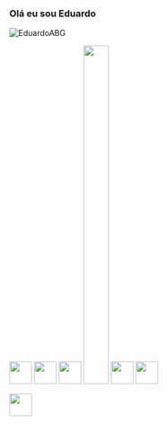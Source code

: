 <h3>Olá eu sou Eduardo</h3>


<!--
**EduardoABG/EduardoABG** is a ✨ _special_ ✨ repository because its `README.md` (this file) appears on your GitHub profile.!-->


<p align="left"> <img src="https://komarev.com/ghpvc/?username=EduardoABG&label=Total%20de%20visualizações&color=0e75b6&style=flat" alt="EduardoABG" /></p> 


<p align="left"> <img src="https://cdn.jsdelivr.net/gh/devicons/devicon/icons/javascript/javascript-original.svg" width="40px" height="40px"/>
            <img src="https://cdn.jsdelivr.net/gh/devicons/devicon/icons/typescript/typescript-original.svg" width="40px" height="40px"/>
            <img src="https://cdn.jsdelivr.net/gh/devicons/devicon/icons/nodejs/nodejs-original-wordmark.svg" width="40px" height="40px"/>
            <img src="https://cdn.jsdelivr.net/gh/devicons/devicon/icons/sequelize/sequelize-original.svg" width="45px" height="600px />
            <img src="https://cdn.jsdelivr.net/gh/devicons/devicon/icons/mysql/mysql-original-wordmark.svg"  width="40px" height="40px />
            <img src="https://cdn.jsdelivr.net/gh/devicons/devicon/icons/python/python-original.svg" width="45px" height="45px" />
            <img src="https://cdn.jsdelivr.net/gh/devicons/devicon/icons/html5/html5-original.svg" width="40px" height="40px"/>
            <img src="https://cdn.jsdelivr.net/gh/devicons/devicon/icons/css3/css3-original.svg" width="40px" height="40px"/> </p>
            

<p align="left"><img src="https://cdn.jsdelivr.net/gh/devicons/devicon/icons/mysql/mysql-original-wordmark.svg"  width="40px" height="40px />
            <img src="https://cdn.jsdelivr.net/gh/devicons/devicon/icons/python/python-original.svg" width="45px" height="45px" /> </p>
